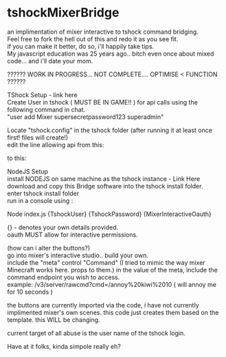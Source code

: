 # tshockMixerBridge
an implimentation of mixer interactive to tshock command bridging.  
Feel free to fork the hell out of this and redo it as you see fit.  
if you can make it better, do so, i'll happily take tips.  
My javascript education was 25 years ago.. bitch even once about mixed code... and i'll date your mom.  
  
?????? WORK IN PROGRESS... NOT COMPLETE.... OPTIMISE < FUNCTION ??????  
  
TShock Setup - link here  
Create User in tshock ( MUST BE IN GAME!! ) for api calls using the following command in chat.  
"user add Mixer supersecretpassword123 superadmin"  
  
Locate "tshock.config" in the tshock folder (after running it at least once first! files will create!)  
edit the line allowing api from this:  
  
to this:  
  
  
  
NodeJS Setup  
install NODEJS on same machine as the tshock instance - Link Here  
download and copy this Bridge software into the tshock install folder.  
enter tshock install folder  
run in a console using :  
  
Node index.js {TshockUser} {TshockPassword} {MixerInteractiveOauth}  
  
{} - denotes your own details provided.  
oauth MUST allow for interactive permissions.  
  
(how can i alter the buttons?)  
go into mixer's interactive studio.. build your own.  
include the "meta" control "Command" (I tried to mimic the way mixer Minecraft works here. props to them.)
in the value of the meta, include the command endpoint you wish to access.  
example: /v3/server/rawcmd?cmd=/annoy%20kiwi%2010 ( will annoy me for 10 seconds )

the buttons are currently imported via the code, i have not currently implimented mixer's own scenes. this code just creates them based on the template. this WILL be changing. 

current target of all abuse is the user name of the tshock login.
  
Have at it folks, kinda simpole really eh?  
